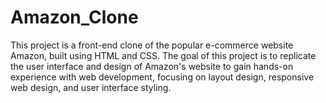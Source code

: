 # Amazon_Clone
This project is a front-end clone of the popular e-commerce website Amazon, built using HTML and CSS. The goal of this project is to replicate the user interface and design of Amazon's website to gain hands-on experience with web development, focusing on layout design, responsive web design, and user interface styling.
